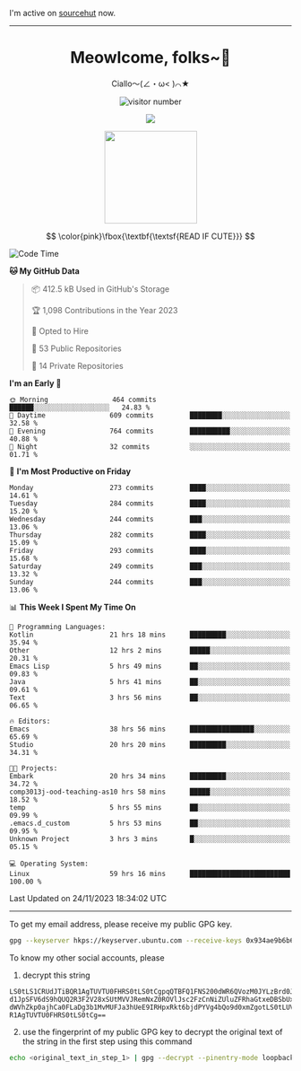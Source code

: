 I'm active on [sourcehut](https://sr.ht/~meow_king/) now. 

---

<div align="center">
  <h1>Meowlcome, folks~👋</h1>
  <p>Ciallo～(∠・ω< )⌒★</p>
</div>

<p align="center">
  <img src="https://count.getloli.com/get/@Ziqi-Yang?theme=rule34" alt="visitor number" />
</p>

<p align="center">
  <img src="https://skillicons.dev/icons?i=rust,c,py,flutter,go,java,js,bash,linux,emacs" />
</p>
<p align="center">
  <img height="165" src="https://github-readme-stats.vercel.app/api?username=Ziqi-Yang&show_icons=true&include_all_commits=true&hide_border=true" />
</p>

$$
\color{pink}\fbox{\textbf{\textsf{READ IF CUTE}}}
$$

<!--START_SECTION:waka-->
![Code Time](http://img.shields.io/badge/Code%20Time-1%2C931%20hrs%2040%20mins-blue)

**🐱 My GitHub Data** 

> 📦 412.5 kB Used in GitHub's Storage 
 > 
> 🏆 1,098 Contributions in the Year 2023
 > 
> 💼 Opted to Hire
 > 
> 📜 53 Public Repositories 
 > 
> 🔑 14 Private Repositories 
 > 
**I'm an Early 🐤** 

```text
🌞 Morning                464 commits         ██████░░░░░░░░░░░░░░░░░░░   24.83 % 
🌆 Daytime                609 commits         ████████░░░░░░░░░░░░░░░░░   32.58 % 
🌃 Evening                764 commits         ██████████░░░░░░░░░░░░░░░   40.88 % 
🌙 Night                  32 commits          ░░░░░░░░░░░░░░░░░░░░░░░░░   01.71 % 
```
📅 **I'm Most Productive on Friday** 

```text
Monday                   273 commits         ████░░░░░░░░░░░░░░░░░░░░░   14.61 % 
Tuesday                  284 commits         ████░░░░░░░░░░░░░░░░░░░░░   15.20 % 
Wednesday                244 commits         ███░░░░░░░░░░░░░░░░░░░░░░   13.06 % 
Thursday                 282 commits         ████░░░░░░░░░░░░░░░░░░░░░   15.09 % 
Friday                   293 commits         ████░░░░░░░░░░░░░░░░░░░░░   15.68 % 
Saturday                 249 commits         ███░░░░░░░░░░░░░░░░░░░░░░   13.32 % 
Sunday                   244 commits         ███░░░░░░░░░░░░░░░░░░░░░░   13.06 % 
```


📊 **This Week I Spent My Time On** 

```text
💬 Programming Languages: 
Kotlin                   21 hrs 18 mins      █████████░░░░░░░░░░░░░░░░   35.94 % 
Other                    12 hrs 2 mins       █████░░░░░░░░░░░░░░░░░░░░   20.31 % 
Emacs Lisp               5 hrs 49 mins       ██░░░░░░░░░░░░░░░░░░░░░░░   09.83 % 
Java                     5 hrs 41 mins       ██░░░░░░░░░░░░░░░░░░░░░░░   09.61 % 
Text                     3 hrs 56 mins       ██░░░░░░░░░░░░░░░░░░░░░░░   06.65 % 

🔥 Editors: 
Emacs                    38 hrs 56 mins      ████████████████░░░░░░░░░   65.69 % 
Studio                   20 hrs 20 mins      █████████░░░░░░░░░░░░░░░░   34.31 % 

🐱‍💻 Projects: 
Embark                   20 hrs 34 mins      █████████░░░░░░░░░░░░░░░░   34.72 % 
comp3013j-ood-teaching-as10 hrs 58 mins      █████░░░░░░░░░░░░░░░░░░░░   18.52 % 
temp                     5 hrs 55 mins       ██░░░░░░░░░░░░░░░░░░░░░░░   09.99 % 
.emacs.d_custom          5 hrs 53 mins       ██░░░░░░░░░░░░░░░░░░░░░░░   09.95 % 
Unknown Project          3 hrs 3 mins        █░░░░░░░░░░░░░░░░░░░░░░░░   05.15 % 

💻 Operating System: 
Linux                    59 hrs 16 mins      █████████████████████████   100.00 % 
```


 Last Updated on 24/11/2023 18:34:02 UTC
<!--END_SECTION:waka-->

-----

To get my email address, please receive my public GPG key.
```bash
gpg --keyserver hkps://keyserver.ubuntu.com --receive-keys 0x934ae9b6b6e9ff34
```
To know my other social accounts, please
1) decrypt this string
```
LS0tLS1CRUdJTiBQR1AgTUVTU0FHRS0tLS0tCgpqQTBFQ1FNS200dWR6QVozM0JYLzBrd0JNU0Ru
d1JpSFV6dS9hQUQ2R3F2V28xSUtMVVJRemNxZ0ROVlJsc2FzCnNiZUluZFRhaGtxeDBSbUxEajVq
dWVhZkp0ajhCa0FLaDg3b1MvMUFJa3hUeE9IRHpxRkt6bjdPYVg4bQo9d0xmZgotLS0tLUVORCBQ
R1AgTUVTU0FHRS0tLS0tCg==
```
2) use the fingerprint of my public GPG key to decrypt the original text of the string in the first step using this command
```bash
echo <original_text_in_step_1> | gpg --decrypt --pinentry-mode loopback --armor
```


